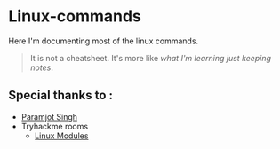# Linux-commands

Here I'm documenting most of the linux commands.

> It is not a cheatsheet. It's more like _what I'm learning just keeping notes_.




## Special thanks to :

- [Paramjot Singh](https://github.com/param373r)
- Tryhackme rooms
  - [Linux Modules](https://tryhackme.com/room/linuxmodules)
